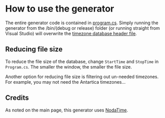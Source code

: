 ﻿# How to use the generator

The entire generator code is contained in [program.cs](program.cs). Simply running the generator from the /bin/(debug or release) folder (or running straight from Visual Studio) will overwrite the [timezone database header file](../inc/timezone_database.h). 

## Reducing file size
To reduce the file size of the database, change `StartTime` and `StopTime` in `Program.cs`.  The smaller the window, the smaller the file size. 

Another option for reducing file size is filtering out un-needed timezones. For example, you may not need the Antartica timezones...

## Credits
As noted on the main page, this generator uses [NodaTime](https://nodatime.org/). 